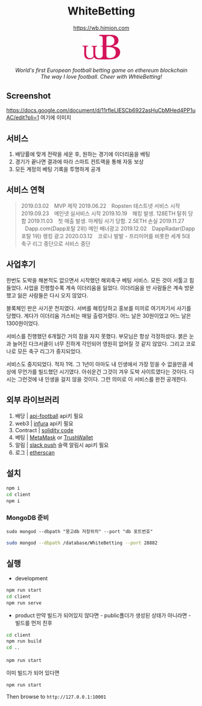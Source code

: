 <h1 align="center"> WhiteBetting </h1>

<div align="center">
  <a href='https://wb.himion.com/'>https://wb.himion.com</a>
  <div> <img src='./client/public/favicon.svg' width='100' style='margin-top:10px;'></img> </div>
  <br/>
  <em> World's first European football betting game on ethereum blockchain </em>
  <br />
  <em> The way I love football. Cheer with WhtieBetting! </em>
</div>

## Screenshot
https://docs.google.com/document/d/11rfleLIESCb6922asHuCbMHed4PP1uAC/edit?pli=1
여기에 이미지
## 서비스
1. 배당률에 맞게 전략을 세운 후, 원하는 경기에 이더리움을 베팅
1. 경기가 끝나면 결과에 따라 스마트 컨트랙을 통해 자동 보상
1. 모든 계정의 베팅 기록을 투명하게 공개

## 서비스 연혁
>2019.03.02 <span style='margin-left:10px;'>MVP 제작 </span>
2019.06.22 <span style='margin-left:10px;'>Ropsten 테스트넷 서비스 시작</span>
2019.09.23 <span style='margin-left:10px;'>메인넷 실서비스 시작</span>
2019.10.19 <span style='margin-left:10px;'>해킹 발생. 128ETH 탈취 당함</span>
2019.11.03 <span style='margin-left:10px;'>첫 매출 발생. 마케팅 사기 당함. 2.5ETH 손실</span>
2019.11.27 <span style='margin-left:10px;'>Dapp.com(Dapp포탈 2위) 메인 배너광고</span>
2019.12.02 <span style='margin-left:10px;'>DappRadar(Dapp포탈 1위) 랭킹 광고</span>
2020.03.12 <span style='margin-left:10px;'>코로나 발발 - 프리미어를 비롯한 세계 5대 축구 리그 중단으로 서비스 중단</span>

## 사업후기
한번도 도박을 해본적도 없으면서 시작했던 해외축구 베팅 서비스. 모든 것이 서툴고 힘들었다. 사업을 진행할수록 계속 이더리움을 잃었다. 이더리움을 딴 사람들은 계속 방문했고 잃은 사람들은 다시 오지 않았다. 

블록체인 판은 사기꾼 천지였다. 서버를 해킹당하고 홍보를 미끼로 여기저기서 사기를 당했다. 
게다가 이더리움 가스비는 매일 출렁거렸다. 어느 날은 30원이었고 어느 날은 1300원이었다. 

서비스를 진행했던 6개월간 거의 잠을 자지 못했다. 부모님은 항상 걱정하셨다. 붉은 눈과 늘어진 다크서클이 너무 진하게 각인되어 영원히 없어질 것 같지 않았다. 그리고 코로나로 모든 축구 리그가 중지되었다.

서비스도 중지되었다. 적자 1억. 그 1년이 아마도 내 인생에서 가장 믿을 수 없을만큼 세상에 무언가를 빌드했던 시기였다. 아쉬운건 그것이 겨우 도박 사이트였다는 것이다. 다시는 그런것에 내 인생을 걸지 않을 것이다. 그런 의미로 이 서비스를 완전 공개한다.
## 외부 라이브러리
1. 배당 | <a href='https://www.api-football.com/'>api-football</a> api키 필요
1. web3 | <a href='https://www.infura.io/'>infura</a> api키 필요
1. Contract | <a href='https://etherscan.io/address/0x07859fec7b937c695f1f807255cfc4a13c7b7138#code'>solidity code</a>
1. 베팅 | <a href='https://metamask.io/'>MetaMask</a> or <a href='https://trustwallet.com/'>TrushWallet</a>
1. 알림 | <a href='https://slack.com/'>slack push</a> 슬랙 알림시 api키 필요
1. 로그 | <a href='https://etherscan.io/'>etherscan</a>
## 설치
```bash
npm i
cd client
npm i
```
### MongoDB 준비
`sudo mongod --dbpath "몽고db 저장위치" --port "db 포트번호"`
```bash
sudo mongod --dbpath /database/WhiteBetting --port 28882
```

## 실행
* development
```bash
npm run start
cd client
npm run serve
```
* product
만약 빌드가 되어있지 않다면 - public폴더가 생성된 상태가 아니라면 - 빌드를 먼저 친후
```bash
cd client
npm run build
cd ..

npm run start
```
이미 빌드가 되어 있다면
```bash
npm run start
```

Then browse to `http://127.0.0.1:10001`

